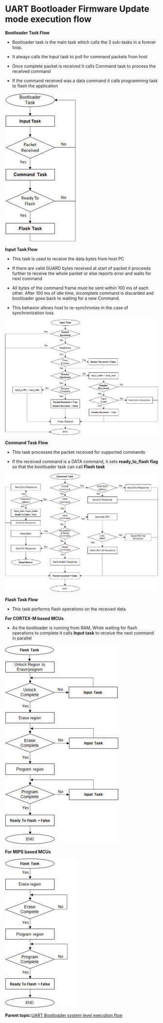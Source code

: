 # UART Bootloader Firmware Update mode execution flow

**Bootloader Task Flow**

-   Bootloader task is the main task which calls the 3 sub-tasks in a forever loop.

-   It always calls the Input task to poll for command packets from host

-   Once complete packet is received it calls Command task to process the received command

-   If the command received was a data command it calls programming task to flash the application


![uart_bootloader_task_execution_flow](GUID-77A1FED3-C703-460A-AB6B-D1B3EBE18F60-low.png)

**Input Task Flow**

-   This task is used to receive the data bytes from host PC

-   If there are valid GUARD bytes received at start of packet it proceeds further to receive the whole packet or else reports error and waits for next command

-   All bytes of the command frame must be sent within 100 ms of each other. After 100 ms of idle time, incomplete command is discarded and bootloader goes back to waiting for a new Command.

-   This behavior allows host to re-synchronize in the case of synchronization loss.


![uart_input_task_execution_flow](GUID-0E35991B-1534-4744-B20F-588DDF10CD35-low.png)

**Command Task Flow**

-   This task processes the packet received for supported commands

-   If the received command is a DATA command, it sets **ready\_to\_flash flag** so that the bootloader task can call **Flash task**


![uart_command_task_execution_flow](GUID-7A27BAC1-37B2-4457-962D-85F11A92E660-low.png)

**Flash Task Flow**

-   This task performs flash operations on the received data


**For CORTEX-M based MCUs**

-   As the bootloader is running from RAM, While waiting for flash operations to complete it calls **Input task** to receive the next command in parallel


![uart_flash_task_execution_flow_sam](GUID-3D3273A9-0C32-4880-9153-BE12B5F704F9-low.png)

**For MIPS based MCUs**

![uart_flash_task_execution_flow_pic32m](GUID-56F1D4CB-12F4-4CC9-8BD3-57B0054AB67B-low.png)

**Parent topic:**[UART Bootloader system level execution flow](GUID-C34FDEFB-E3B0-4C31-9702-E3C457A1B6C7.md)

